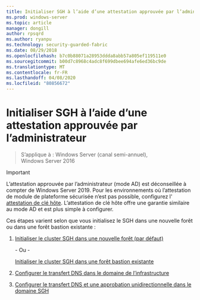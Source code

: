 ```yaml
---
title: Initialiser SGH à l’aide d’une attestation approuvée par l’administrateur
ms.prod: windows-server
ms.topic: article
manager: dongill
author: rpsqrd
ms.author: ryanpu
ms.technology: security-guarded-fabric
ms.date: 08/29/2018
ms.openlocfilehash: b7c0b88071a28953ddda8abb57a805ef119511e0
ms.sourcegitcommit: b00d7c8968c4adc8f699dbee694afe6ed36bc9de
ms.translationtype: MT
ms.contentlocale: fr-FR
ms.lasthandoff: 04/08/2020
ms.locfileid: "80856672"
---
```

# <a name="initialize-hgs-using-admin-trusted-attestation"></a>Initialiser SGH à l’aide d’une attestation approuvée par l’administrateur

>S’applique à : Windows Server (canal semi-annuel), Windows Server 2016

>[!IMPORTANT]
>L’attestation approuvée par l’administrateur (mode AD) est déconseillée à compter de Windows Server 2019. Pour les environnements où l’attestation de module de plateforme sécurisée n’est pas possible, configurez l' [attestation de clé hôte](guarded-fabric-initialize-hgs-key-mode.md). L’attestation de clé hôte offre une garantie similaire au mode AD et est plus simple à configurer. 


Ces étapes varient selon que vous initialisez le SGH dans une nouvelle forêt ou dans une forêt bastion existante :

1. [Initialiser le cluster SGH dans une nouvelle forêt (par défaut)](guarded-fabric-initialize-hgs-ad-mode-default.md)

   \- Ou -

   [Initialiser le cluster SGH dans une forêt bastion existante](guarded-fabric-initialize-hgs-ad-mode-bastion.md)

2. [Configurer le transfert DNS dans le domaine de l’infrastructure](guarded-fabric-configuring-fabric-dns.md)

3. [Configurer le transfert DNS et une approbation unidirectionnelle dans le domaine SGH](guarded-fabric-configure-dns-forwarding-and-trust.md)



